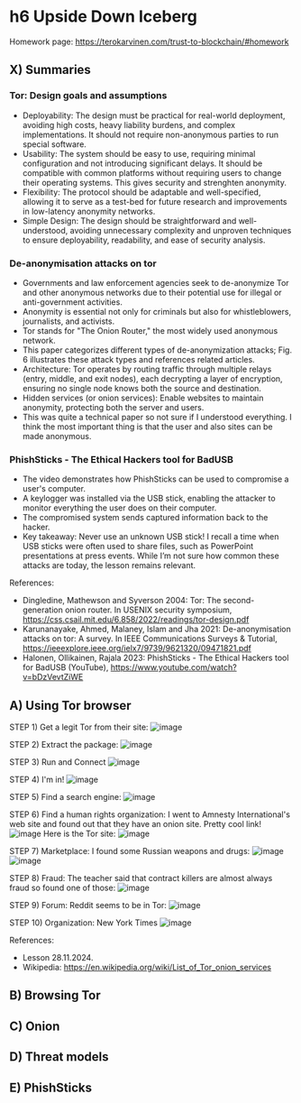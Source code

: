 # h6 Upside Down Iceberg

Homework page: https://terokarvinen.com/trust-to-blockchain/#homework<br>

## X) Summaries

### Tor: Design goals and assumptions
* Deployability: The design must be practical for real-world deployment, avoiding high costs, heavy liability burdens, and complex implementations. It should not require non-anonymous parties to run special software.
* Usability: The system should be easy to use, requiring minimal configuration and not introducing significant delays. It should be compatible with common platforms without requiring users to change their operating systems. This gives security and strenghten anonymity.
* Flexibility: The protocol should be adaptable and well-specified, allowing it to serve as a test-bed for future research and improvements in low-latency anonymity networks.
* Simple Design: The design should be straightforward and well-understood, avoiding unnecessary complexity and unproven techniques to ensure deployability, readability, and ease of security analysis.

### De-anonymisation attacks on tor
* Governments and law enforcement agencies seek to de-anonymize Tor and other anonymous networks due to their potential use for illegal or anti-government activities.
* Anonymity is essential not only for criminals but also for whistleblowers, journalists, and activists.
* Tor stands for "The Onion Router," the most widely used anonymous network.
* This paper categorizes different types of de-anonymization attacks; Fig. 6 illustrates these attack types and references related articles.
* Architecture: Tor operates by routing traffic through multiple relays (entry, middle, and exit nodes), each decrypting a layer of encryption, ensuring no single node knows both the source and destination.
* Hidden services (or onion services): Enable websites to maintain anonymity, protecting both the server and users.
* This was quite a technical paper so not sure if I understood everything. I think the most important thing is that the user and also sites can be made anonymous.

### PhishSticks - The Ethical Hackers tool for BadUSB
* The video demonstrates how PhishSticks can be used to compromise a user's computer.
* A keylogger was installed via the USB stick, enabling the attacker to monitor everything the user does on their computer.
* The compromised system sends captured information back to the hacker.
* Key takeaway:  Never use an unknown USB stick! I recall a time when USB sticks were often used to share files, such as PowerPoint presentations at press events. While I’m not sure how common these attacks are today, the lesson remains relevant.

References:<br>
* Dingledine, Mathewson and Syverson 2004: Tor: The second-generation onion router. In USENIX security symposium, https://css.csail.mit.edu/6.858/2022/readings/tor-design.pdf
* Karunanayake, Ahmed, Malaney, Islam and Jha 2021: De-anonymisation attacks on tor: A survey. In IEEE Communications Surveys & Tutorial, https://ieeexplore.ieee.org/ielx7/9739/9621320/09471821.pdf
* Halonen, Ollikainen, Rajala 2023: PhishSticks - The Ethical Hackers tool for BadUSB (YouTube), https://www.youtube.com/watch?v=bDzVevtZiWE

## A) Using Tor browser
STEP 1) Get a legit Tor from their site:
![image](https://github.com/user-attachments/assets/468284d1-5508-4428-8855-f827be28095b)

STEP 2) Extract the package:
![image](https://github.com/user-attachments/assets/cac19d28-0943-4354-a575-831c32acea51)


STEP 3) Run and Connect
![image](https://github.com/user-attachments/assets/a7a34481-dc8d-43e2-a387-24ba43bed37d)

STEP 4) I'm in!
![image](https://github.com/user-attachments/assets/fcad43ac-2a27-44d3-9c8d-07d29b0c3e29)

STEP 5) Find a search engine:
![image](https://github.com/user-attachments/assets/2e87d7ab-6215-4499-893b-64d75938f5b2)

STEP 6) Find a human rights organization:
I went to Amnesty International's web site and found out that they have an onion site. Pretty cool link!
![image](https://github.com/user-attachments/assets/31722dae-1e8e-47e8-969f-67e69f65463e)
Here is the Tor site:
![image](https://github.com/user-attachments/assets/9cb3ee27-a150-4163-bdc5-ce24b54e03fe)

STEP 7) Marketplace:
I found some Russian weapons and drugs:
![image](https://github.com/user-attachments/assets/5b0fbc5e-eb40-4040-a786-be2a3946f67d)
![image](https://github.com/user-attachments/assets/5fed3280-73e5-4964-b810-da68fde87581)

STEP 8) Fraud:
The teacher said that contract killers are almost always fraud so found one of those:
![image](https://github.com/user-attachments/assets/dc8c8dcb-b21b-4141-b74d-c1f20bca5d68)

STEP 9) Forum:
Reddit seems to be in Tor:
![image](https://github.com/user-attachments/assets/37097a01-5406-40ab-ade6-4aaa5fdb7a22)

STEP 10) Organization:
New York Times
![image](https://github.com/user-attachments/assets/4abcf156-a662-495d-ab44-a340e94aa336)

References: 
* Lesson 28.11.2024.
* Wikipedia: https://en.wikipedia.org/wiki/List_of_Tor_onion_services

## B) Browsing Tor

## C) Onion

## D) Threat models

## E) PhishSticks

